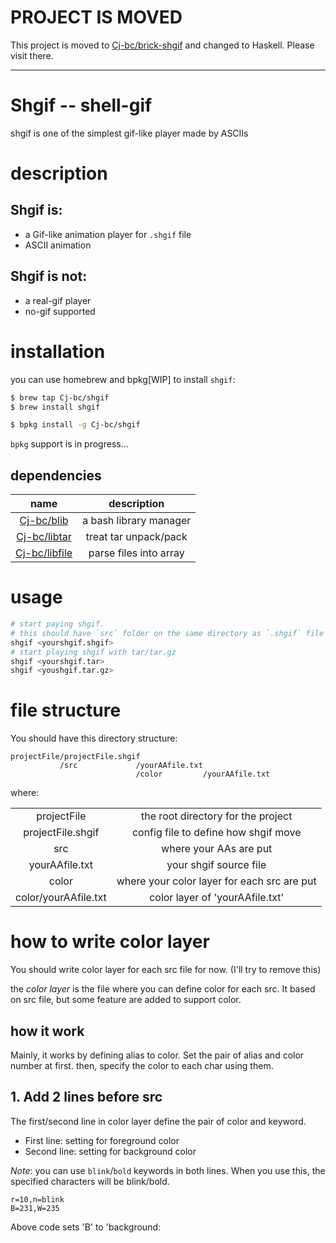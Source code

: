 # PROJECT IS MOVED

This project is moved to [Cj-bc/brick-shgif](https://github.com/Cj-bc/brick-shgif) and changed to Haskell.
Please visit there.

---

# Shgif -- shell-gif

shgif is one of the simplest gif-like player made by ASCIIs

# description

## Shgif is:

  * a Gif-like animation player for `.shgif` file
  * ASCII animation

## Shgif is not:

  * a real-gif player
  * no-gif supported

# installation

you can use homebrew and bpkg[WIP] to install `shgif`:

```bash
$ brew tap Cj-bc/shgif
$ brew install shgif
```

```bash
$ bpkg install -g Cj-bc/shgif
```

`bpkg` support is in progress...


## dependencies

| name | description |
|:-:|:-:|
| [Cj-bc/blib](https://github.com/Cj-bc/blib)       | a bash library manager |
| [Cj-bc/libtar](https://github.com/Cj-bc/libtar)   | treat tar unpack/pack  |
| [Cj-bc/libfile](https://github.com/Cj-bc/libfile) | parse files into array |

# usage

```bash
# start paying shgif.
# this should have `src` folder on the same directory as `.shgif` file
shgif <yourshgif.shgif>
# start playing shgif with tar/tar.gz
shgif <yourshgif.tar>
shgif <youshgif.tar.gz>
```


# file structure

You should have this directory structure:

```
projectFile/projectFile.shgif
           /src             /yourAAfile.txt
                            /color         /yourAAfile.txt
```

where:

| | |
|:-:|:-:|
| projectFile | the root directory for the project |
| projectFile.shgif | config file to define how shgif move |
| src | where your AAs are put |
| yourAAfile.txt | your shgif source file |
| color | where your color layer for each src are put |
| color/yourAAfile.txt | color layer of 'yourAAfile.txt' |


# how to write color layer

You should write color layer for each src file for now.
(I'll try to remove this)

the *color layer* is the file where you can define color for each src.
It based on src file, but some feature are added to support color.

## how it work

Mainly, it works by defining alias to color.
Set the pair of alias and color number at first.
then, specify the color to each char using them.

## 1. Add 2 lines before src

The first/second line in color layer define the pair of color and keyword.

* First line: setting for foreground color
* Second line: setting for background color

*Note*: you can use `blink`/`bold` keywords in both lines.
        When you use this, the specified characters will be blink/bold.

```
r=10,n=blink
B=231,W=235
```

Above code sets 'B' to 'background:
